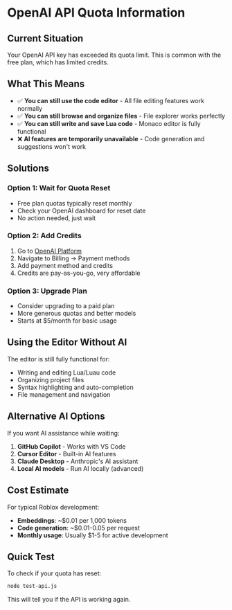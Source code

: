 # OpenAI API Quota Information

## Current Situation

Your OpenAI API key has exceeded its quota limit. This is common with the free plan, which has limited credits.

## What This Means

- ✅ **You can still use the code editor** - All file editing features work normally
- ✅ **You can still browse and organize files** - File explorer works perfectly
- ✅ **You can still write and save Lua code** - Monaco editor is fully functional
- ❌ **AI features are temporarily unavailable** - Code generation and suggestions won't work

## Solutions

### Option 1: Wait for Quota Reset
- Free plan quotas typically reset monthly
- Check your OpenAI dashboard for reset date
- No action needed, just wait

### Option 2: Add Credits
1. Go to [OpenAI Platform](https://platform.openai.com/)
2. Navigate to Billing → Payment methods
3. Add payment method and credits
4. Credits are pay-as-you-go, very affordable

### Option 3: Upgrade Plan
- Consider upgrading to a paid plan
- More generous quotas and better models
- Starts at $5/month for basic usage

## Using the Editor Without AI

The editor is still fully functional for:
- Writing and editing Lua/Luau code
- Organizing project files
- Syntax highlighting and auto-completion
- File management and navigation

## Alternative AI Options

If you want AI assistance while waiting:
1. **GitHub Copilot** - Works with VS Code
2. **Cursor Editor** - Built-in AI features
3. **Claude Desktop** - Anthropic's AI assistant
4. **Local AI models** - Run AI locally (advanced)

## Cost Estimate

For typical Roblox development:
- **Embeddings**: ~$0.01 per 1,000 tokens
- **Code generation**: ~$0.01-0.05 per request
- **Monthly usage**: Usually $1-5 for active development

## Quick Test

To check if your quota has reset:
```bash
node test-api.js
```

This will tell you if the API is working again. 